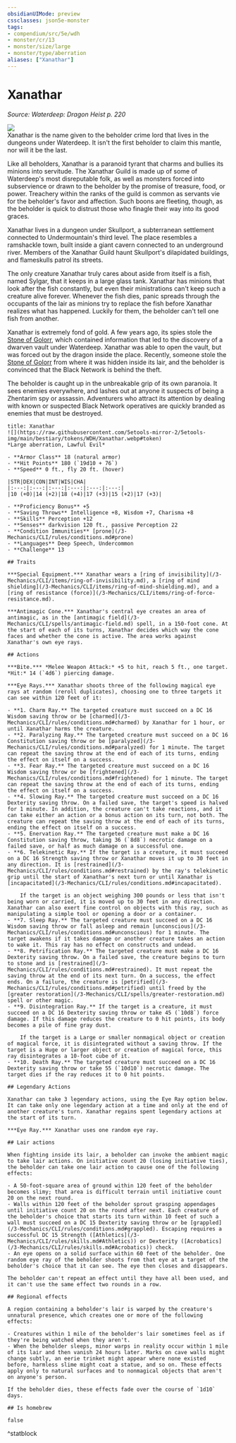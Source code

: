 ```yaml
---
obsidianUIMode: preview
cssclasses: json5e-monster
tags:
- compendium/src/5e/wdh
- monster/cr/13
- monster/size/large
- monster/type/aberration
aliases: ["Xanathar"]
---
```

# Xanathar
*Source: Waterdeep: Dragon Heist p. 220*  

![](https://raw.githubusercontent.com/5etools-mirror-2/5etools-img/main/bestiary/WDH/Xanathar-Lair.webp#right)  
Xanathar is the name given to the beholder crime lord that lives in the dungeons under Waterdeep. It isn't the first beholder to claim this mantle, nor will it be the last.

Like all beholders, Xanathar is a paranoid tyrant that charms and bullies its minions into servitude. The Xanathar Guild is made up of some of Waterdeep's most disreputable folk, as well as monsters forced into subservience or drawn to the beholder by the promise of treasure, food, or power. Treachery within the ranks of the guild is common as servants vie for the beholder's favor and affection. Such boons are fleeting, though, as the beholder is quick to distrust those who finagle their way into its good graces.

Xanathar lives in a dungeon under Skullport, a subterranean settlement connected to Undermountain's third level. The place resembles a ramshackle town, built inside a giant cavern connected to an underground river. Members of the Xanathar Guild haunt Skullport's dilapidated buildings, and flameskulls patrol its streets.

The only creature Xanathar truly cares about aside from itself is a fish, named Sylgar, that it keeps in a large glass tank. Xanathar has minions that look after the fish constantly, but even their ministrations can't keep such a creature alive forever. Whenever the fish dies, panic spreads through the occupants of the lair as minions try to replace the fish before Xanathar realizes what has happened. Luckily for them, the beholder can't tell one fish from another.

Xanathar is extremely fond of gold. A few years ago, its spies stole the [Stone of Golorr](/3-Mechanics/CLI/items/stone-of-golorr-wdh.md), which contained information that led to the discovery of a dwarven vault under Waterdeep. Xanathar was able to open the vault, but was forced out by the dragon inside the place. Recently, someone stole the [Stone of Golorr](/3-Mechanics/CLI/items/stone-of-golorr-wdh.md) from where it was hidden inside its lair, and the beholder is convinced that the Black Network is behind the theft.

The beholder is caught up in the unbreakable grip of its own paranoia. It sees enemies everywhere, and lashes out at anyone it suspects of being a Zhentarim spy or assassin. Adventurers who attract its attention by dealing with known or suspected Black Network operatives are quickly branded as enemies that must be destroyed.


```ad-statblock
title: Xanathar
![](https://raw.githubusercontent.com/5etools-mirror-2/5etools-img/main/bestiary/tokens/WDH/Xanathar.webp#token)
*Large aberration, Lawful Evil*

- **Armor Class** 18 (natural armor)
- **Hit Points** 180 (`19d10 + 76`) 
- **Speed** 0 ft., fly 20 ft. (hover)

|STR|DEX|CON|INT|WIS|CHA|
|:---:|:---:|:---:|:---:|:---:|:---:|
|10 (+0)|14 (+2)|18 (+4)|17 (+3)|15 (+2)|17 (+3)|

- **Proficiency Bonus** +5
- **Saving Throws** Intelligence +8, Wisdom +7, Charisma +8
- **Skills** Perception +12
- **Senses** darkvision 120 ft., passive Perception 22
- **Condition Immunities** [prone](/3-Mechanics/CLI/rules/conditions.md#prone)
- **Languages** Deep Speech, Undercommon
- **Challenge** 13

## Traits

***Special Equipment.*** Xanathar wears a [ring of invisibility](/3-Mechanics/CLI/items/ring-of-invisibility.md), a [ring of mind shielding](/3-Mechanics/CLI/items/ring-of-mind-shielding.md), and a [ring of resistance (force)](/3-Mechanics/CLI/items/ring-of-force-resistance.md).

***Antimagic Cone.*** Xanathar's central eye creates an area of antimagic, as in the [antimagic field](/3-Mechanics/CLI/spells/antimagic-field.md) spell, in a 150-foot cone. At the start of each of its turns, Xanathar decides which way the cone faces and whether the cone is active. The area works against Xanathar's own eye rays.

## Actions

***Bite.*** *Melee Weapon Attack:* +5 to hit, reach 5 ft., one target. *Hit:* 14 (`4d6`) piercing damage.

***Eye Rays.*** Xanathar shoots three of the following magical eye rays at random (reroll duplicates), choosing one to three targets it can see within 120 feet of it:

- **1. Charm Ray.** The targeted creature must succeed on a DC 16 Wisdom saving throw or be [charmed](/3-Mechanics/CLI/rules/conditions.md#charmed) by Xanathar for 1 hour, or until Xanathar harms the creature.  
- **2. Paralyzing Ray.** The targeted creature must succeed on a DC 16 Constitution saving throw or be [paralyzed](/3-Mechanics/CLI/rules/conditions.md#paralyzed) for 1 minute. The target can repeat the saving throw at the end of each of its turns, ending the effect on itself on a success.  
- **3. Fear Ray.** The targeted creature must succeed on a DC 16 Wisdom saving throw or be [frightened](/3-Mechanics/CLI/rules/conditions.md#frightened) for 1 minute. The target can repeat the saving throw at the end of each of its turns, ending the effect on itself on a success.  
- **4. Slowing Ray.** The targeted creature must succeed on a DC 16 Dexterity saving throw. On a failed save, the target's speed is halved for 1 minute. In addition, the creature can't take reactions, and it can take either an action or a bonus action on its turn, not both. The creature can repeat the saving throw at the end of each of its turns, ending the effect on itself on a success.  
- **5. Enervation Ray.** The targeted creature must make a DC 16 Constitution saving throw, taking 36 (`8d8`) necrotic damage on a failed save, or half as much damage on a successful one.  
- **6. Telekinetic Ray.** If the target is a creature, it must succeed on a DC 16 Strength saving throw or Xanathar moves it up to 30 feet in any direction. It is [restrained](/3-Mechanics/CLI/rules/conditions.md#restrained) by the ray's telekinetic grip until the start of Xanathar's next turn or until Xanathar is [incapacitated](/3-Mechanics/CLI/rules/conditions.md#incapacitated).  

    If the target is an object weighing 300 pounds or less that isn't being worn or carried, it is moved up to 30 feet in any direction. Xanathar can also exert fine control on objects with this ray, such as manipulating a simple tool or opening a door or a container.  
- **7. Sleep Ray.** The targeted creature must succeed on a DC 16 Wisdom saving throw or fall asleep and remain [unconscious](/3-Mechanics/CLI/rules/conditions.md#unconscious) for 1 minute. The target awakens if it takes damage or another creature takes an action to wake it. This ray has no effect on constructs and undead.  
- **8. Petrification Ray.** The targeted creature must make a DC 16 Dexterity saving throw. On a failed save, the creature begins to turn to stone and is [restrained](/3-Mechanics/CLI/rules/conditions.md#restrained). It must repeat the saving throw at the end of its next turn. On a success, the effect ends. On a failure, the creature is [petrified](/3-Mechanics/CLI/rules/conditions.md#petrified) until freed by the  [greater restoration](/3-Mechanics/CLI/spells/greater-restoration.md) spell or other magic.  
- **9. Disintegration Ray.** If the target is a creature, it must succeed on a DC 16 Dexterity saving throw or take 45 (`10d8`) force damage. If this damage reduces the creature to 0 hit points, its body becomes a pile of fine gray dust.  

    If the target is a Large or smaller nonmagical object or creation of magical force, it is disintegrated without a saving throw. If the target is a Huge or larger object or creation of magical force, this ray disintegrates a 10-foot cube of it.  
- **10. Death Ray.** The targeted creature must succeed on a DC 16 Dexterity saving throw or take 55 (`10d10`) necrotic damage. The target dies if the ray reduces it to 0 hit points.  

## Legendary Actions

Xanathar can take 3 legendary actions, using the Eye Ray option below. It can take only one legendary action at a time and only at the end of another creature's turn. Xanathar regains spent legendary actions at the start of its turn.

***Eye Ray.*** Xanathar uses one random eye ray.

## Lair actions

When fighting inside its lair, a beholder can invoke the ambient magic to take lair actions. On initiative count 20 (losing initiative ties), the beholder can take one lair action to cause one of the following effects:

- A 50-foot-square area of ground within 120 feet of the beholder becomes slimy; that area is difficult terrain until initiative count 20 on the next round.  
- Walls within 120 feet of the beholder sprout grasping appendages until initiative count 20 on the round after next. Each creature of the beholder's choice that starts its turn within 10 feet of such a wall must succeed on a DC 15 Dexterity saving throw or be [grappled](/3-Mechanics/CLI/rules/conditions.md#grappled). Escaping requires a successful DC 15 Strength ([Athletics](/3-Mechanics/CLI/rules/skills.md#Athletics)) or Dexterity ([Acrobatics](/3-Mechanics/CLI/rules/skills.md#Acrobatics)) check.  
- An eye opens on a solid surface within 60 feet of the beholder. One random eye ray of the beholder shoots from that eye at a target of the beholder's choice that it can see. The eye then closes and disappears.  

The beholder can't repeat an effect until they have all been used, and it can't use the same effect two rounds in a row.

## Regional effects

A region containing a beholder's lair is warped by the creature's unnatural presence, which creates one or more of the following effects:

- Creatures within 1 mile of the beholder's lair sometimes feel as if they're being watched when they aren't.  
- When the beholder sleeps, minor warps in reality occur within 1 mile of its lair and then vanish 24 hours later. Marks on cave walls might change subtly, an eerie trinket might appear where none existed before, harmless slime might coat a statue, and so on. These effects apply only to natural surfaces and to nonmagical objects that aren't on anyone's person.  

If the beholder dies, these effects fade over the course of `1d10` days.

## Is homebrew

false
```
^statblock
